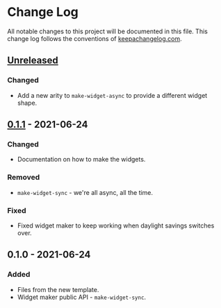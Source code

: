# Change Log
All notable changes to this project will be documented in this file. This change log follows the conventions of [keepachangelog.com](http://keepachangelog.com/).

## [Unreleased]
### Changed
- Add a new arity to `make-widget-async` to provide a different widget shape.

## [0.1.1] - 2021-06-24
### Changed
- Documentation on how to make the widgets.

### Removed
- `make-widget-sync` - we're all async, all the time.

### Fixed
- Fixed widget maker to keep working when daylight savings switches over.

## 0.1.0 - 2021-06-24
### Added
- Files from the new template.
- Widget maker public API - `make-widget-sync`.

[Unreleased]: https://github.com/licht1stein/clj-1pass/compare/0.1.1...HEAD
[0.1.1]: https://github.com/licht1stein/clj-1pass/compare/0.1.0...0.1.1
